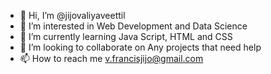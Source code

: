 - 👋 Hi, I’m @jijovaliyaveettil
- 👀 I’m interested in Web Development and Data Science
- 🌱 I’m currently learning Java Script, HTML and CSS
- 💞️ I’m looking to collaborate on Any projects that need help
- 📫 How to reach me v.francisjijo@gmail.com

<!---
jijovaliyaveettil/jijovaliyaveettil is a ✨ special ✨ repository because its `README.md` (this file) appears on your GitHub profile.
You can click the Preview link to take a look at your changes.
--->
